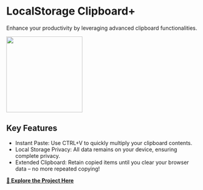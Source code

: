 # LocalStorage Clipboard+
Enhance your productivity by leveraging advanced clipboard functionalities.

<img src="https://github.com/tobwil/markdown_content/assets/72387477/84577c0f-ef78-4280-97a5-03c4630eab5c" width="200" height="200">

## Key Features

* Instant Paste: Use CTRL+V to quickly multiply your clipboard contents.
* Local Storage Privacy: All data remains on your device, ensuring complete privacy.
* Extended Clipboard: Retain copied items until you clear your browser data – no more repeated copying!

**[🔗 Explore the Project Here](https://a.picoapps.xyz/administration-deal)**
